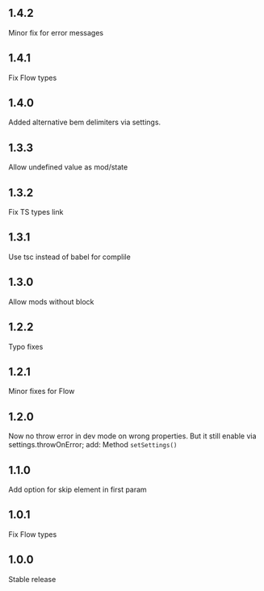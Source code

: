 ## 1.4.2
Minor fix for error messages

## 1.4.1
Fix Flow types

## 1.4.0
Added alternative bem delimiters via settings.

## 1.3.3
Allow undefined value as mod/state

## 1.3.2
Fix TS types link

## 1.3.1
Use tsc instead of babel for complile

## 1.3.0
Allow mods without block

## 1.2.2
Typo fixes

## 1.2.1
Minor fixes for Flow

## 1.2.0
Now no throw error in dev mode on wrong properties. But it still enable via settings.throwOnError;
add: Method `setSettings()`

## 1.1.0
Add option for skip element in first param

## 1.0.1
Fix Flow types

## 1.0.0
Stable release
